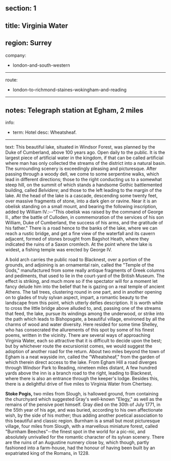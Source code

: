 section: 1
----
title: Virginia Water
----
region: Surrey
----
company:
- london-and-south-western
----
route:
- london-to-richmond-staines-wokingham-and-reading
----
notes: Telegraph station at Egham, 2 miles
----
info:
- term: Hotel
  desc: Wheatsheaf.
----
text: This beautiful lake, situated in Windsor Forest, was planned by the Duke of Cumberland, above 100 years ago. Open daily to the public. It is the largest piece of artificial water in the kingdom, if that can be called artificial where man has only collected the streams of the district into a natural basin. The surrounding scenery is exceedingly pleasing and picturesque. After passing through a woody dell, we come to some serpentine walks, which lead in different directions; those to the right conducting us to a somewhat steep hill, on the summit of which stands a handsome Gothic battlemented building, called *Belvidere*; and those to the left leading to the margin of the lake. At the head of the lake is a cascade, descending some twenty feet, over massive fragments of stone, into a dark glen or ravine. Near it is an obelisk standing on a small mount, and bearing the following inscription, added by William IV.:--"This obelisk was raised by the command of George II., after the battle of Culloden, in commemoration of the services of his son William, Duke of Cumberland, the success of his arms, and the gratitude of his father." There is a road hence to the banks of the lake, where we can reach a rustic bridge, and get a fine view of the waterfall and its cavern adjacent, formed of stones brought from Bagshot Heath, where they indicated the ruins of a Saxon cromlech. At the point where the lake is widest, a fishing temple was erected by George IV.

A bold arch carries the public road to Blacknest, over a portion of the grounds, and adjoining is an ornamental rain, called the "Temple of the Gods," manufactured from some really antique fragments of Greek columns and pediments, that used to lie in the court-yard of the British Museum. The effect is striking, and much more so if the spectator will for a moment let fancy delude him into the belief that he is gazing on a real temple of ancient Athens. The tall trees, clustering round in one part, and in another opening on to glades of truly sylvan aspect, impart, a romantic beauty to the landscape from this point, which utterly defies description. It is worth while to cross the little bridge above alluded to, and, passing one of the streams that feed, the lake, pursue its windings among the underwood, or strike into the path which leads to Bishopsgate, a beautiful village, environed by all the charms of wood and water diversity. Here resided for some time Shelley, who has consecrated the allurements of this spot by some of his finest poems, written in the vicinity. There are several ways of approaching Virginia Water, each so attractive that it is difficult to decide upon the best; but by whichever route the excursionist comes, we would suggest the adoption of another road for the return. About two miles beyond the town of Egham is a neat wayside inn, called the "Wheatsheaf," from the garden of which therein direct access to the lake. From Egham Hill a road diverges through Windsor Park to Reading, nineteen miles distant, A few hundred yards above the inn is a branch road to the right, leading to Blacknest, where there is also an entrance through the keeper's lodge. Besides this, there is a delightful drive of five miles to Virginia Water from Chertsey.

**Stoke Pogis,** two miles from Slough, is hallowed ground, from containing the churchyard which suggested Gray's well-known "Elegy," as well as the remains of the pensive poet himself. Gray died on the 30th of July 1771, in the 55th year of his age, and was buried, according to his own affectionate wish, by the side of his mother; thus adding another poetical association to this beautiful and classic region. Burnham is a small but most picturesque village, four miles from Slough, with a marvellous miniature forest, called "Burnham Beeches"--the finest spot in the world for a pic-nic, and absolutely unrivalled for the romantic character of its sylvan scenery. There are the ruins of an Augustine nunnery close by, which though, partly fashioned into a farm-house, had the honour of having been built by an expatriated king of the Romans, in 1228.
